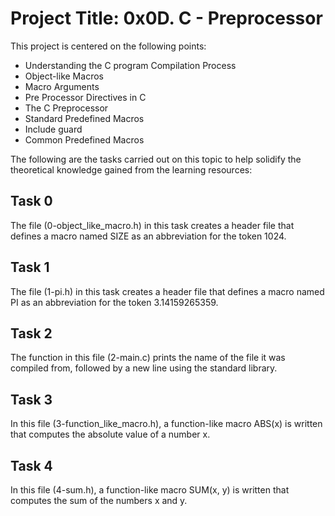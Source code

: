 # Project Title: 0x0D. C - Preprocessor

This project is centered on the following points:
- Understanding the C program Compilation Process
- Object-like Macros
- Macro Arguments
- Pre Processor Directives in C
- The C Preprocessor
- Standard Predefined Macros
- Include guard
- Common Predefined Macros

The following are the tasks carried out on this topic to help solidify the theoretical knowledge gained from the learning resources:

## Task 0

The file (0-object_like_macro.h) in this task creates a header file that defines a macro named SIZE as an abbreviation for the token 1024.

## Task 1

The file (1-pi.h) in this task creates a header file that defines a macro named PI as an abbreviation for the token 3.14159265359.

## Task 2

The function in this file (2-main.c) prints the name of the file it was compiled from, followed by a new line using the standard library.

## Task 3

In this file (3-function_like_macro.h), a function-like macro ABS(x) is written that computes the absolute value of a number x.

## Task 4

In this file (4-sum.h), a function-like macro SUM(x, y) is written that computes the sum of the numbers x and y.

